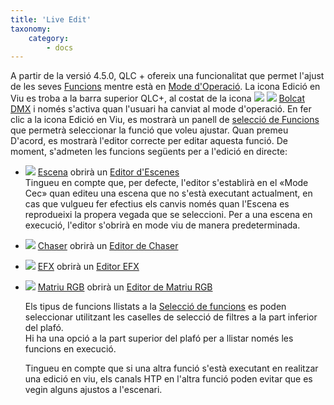 ```yaml
---
title: 'Live Edit'
taxonomy:
    category:
        - docs
---
```


A partir de la versió 4.5.0, QLC + ofereix una funcionalitat que permet l'ajust de les seves [Funcions](/basics/glossary-and-concepts#funcions) mentre està en [Mode d'Operació](/basics/glossary-and-concepts#modes).<x3></x3>
La icona Edició en Viu es troba a la barra superior QLC+, al costat de la icona ![](/basics/liveedit.png) ![](/basics/add_dump.png) [Bolcat DMX](../bolcat-dmx) i només s'activa quan l'usuari ha canviat al mode d'operació.<x7></x7>
En fer clic a la icona Edició en Viu, es mostrarà un panell de [selecció de Funcions](/function-manager/seleccio-de-funcions) que permetrà seleccionar la funció que voleu ajustar.<x9></x9>
Quan premeu D'acord, es mostrarà l'editor correcte per editar aquesta funció.<x10></x10>
De moment, s'admeten les funcions següents per a l'edició en directe:

* ![](/basics/scene.png) [Escena](/basics/glossary-and-concepts#escena) obrirà un [Editor d'Escenes](/function-manager/editor-de-escenes)  
    Tingueu en compte que, per defecte, l'editor s'establirà en el «Mode Cec» quan editeu una escena que no s'està executant actualment, en cas que vulgueu fer efectius els canvis només quan l'Escena es reprodueixi la propera vegada que se seleccioni. Per a una escena en execució, l'editor s'obrirà en mode viu de manera predeterminada.
* ![](/basics/chaser.png) [Chaser](/basics/glossary-and-concepts#chaser) obrirà un  [Editor de Chaser](/function-manager/editor-de-chasers)
* ![](/basics/efx.png) [EFX](/basics/glossary-and-concepts#efx) obrirà un  [Editor EFX](/function-manager/editor-efx)
* ![](/basics/rgbmatrix.png) [Matriu RGB](/basics/glossary-and-concepts#rgbmatrix) obrirà un  [Editor de Matriu RGB](/function-manager/editor-de-matriu-rgb)

    Els tipus de funcions llistats a la [Selecció de funcions](/function-manager/seleccio-de-funcions) es poden seleccionar utilitzant les caselles de selecció de filtres a la part inferior del plafó.  
    Hi ha una opció a la part superior del plafó per a llistar només les funcions en execució.

    Tingueu en compte que si una altra funció s'està executant en realitzar una edició en viu, els canals HTP en l'altra funció poden evitar que es vegin alguns ajustos a l'escenari.
